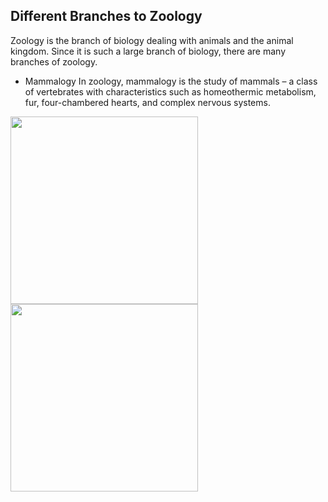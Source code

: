 ## Different Branches to Zoology

Zoology is the branch of biology dealing with animals and the animal kingdom.  Since it is such a large branch of biology, there are many branches of zoology.
* Mammalogy
  In zoology, mammalogy is the study of mammals – a class of vertebrates with characteristics such as homeothermic metabolism, fur, four-chambered hearts, and complex nervous systems.
<img src="https://www.environmentalscience.org/wp-content/uploads/2015/02/mammalogist-300x200.jpg" width="300"/>
<img src="https://www.aboutbioscience.org/wp-content/uploads/2017/06/mammalogist.jpg" width="300"/>
